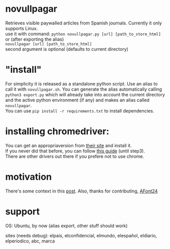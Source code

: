 # novullpagar
Retrieves visible paywalled articles from Spanish journals. Currently it only supports Linux.  
use it with command: `python novullpagar.py [url] [path_to_store_html]`  
or (after exporting the alias)  
`novullpagar [url] [path_to_store_html]`  
second argument is optional (defaults to current directory)  

# "install"
For simplicity it is released as a standalone python script. Use an alias to call it with `novullpagar.sh`.
You can generate the alias automatically calling `python3 export.py` which will already take into account the current directory and the active python environment (if any) and makes an alias called `novullpagar`.  
You can use `pip install -r requirements.txt` to install dependencies.

# installing chromedriver:
You can get an appropriaversion from [their site](https://sites.google.com/a/chromium.org/chromedriver/downloads) and install it.  
If you never did that before, you can follow [this guide](https://tecadmin.net/setup-selenium-chromedriver-on-ubuntu/) (until step3).  
There are other drivers out there if you prefere not to use chrome.  

# motivation
There's some context in this [post](https://pastorjordi.github.io/blog/2021/spanish_paywalled_articles/). Also, thanks for contributing, [AFont24](https://github.com/AFont24)


# support
OS: Ubuntu, by now (alias export, other stuff should work)
  
sites (needs debug):  elpais, elconfidencial, elmundo, elespañol, eldiario, elperiodico, abc, marca
